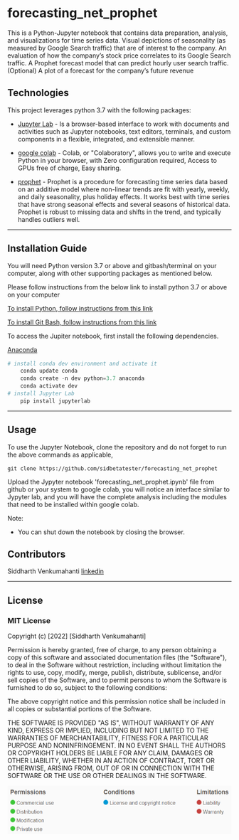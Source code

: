 # forecasting_net_prophet
This is a Python-Jupyter notebook that contains data preparation, analysis, and visualizations for time series data. Visual depictions of seasonality (as measured by Google Search traffic) that are of interest to the company. An evaluation of how the company’s stock price correlates to its Google Search traffic. A Prophet forecast model that can predict hourly user search traffic. (Optional) A plot of a forecast for the company’s future revenue



## Technologies

This project leverages python 3.7 with the following packages:

* [Jupyter Lab](https://jupyterlab.readthedocs.io/en/stable/#) - Is a browser-based interface to work with documents and activities such as Jupyter notebooks, text editors, terminals, and custom components in a flexible, integrated, and extensible manner.

* [google colab](https://colab.research.google.com/) - Colab, or "Colaboratory", allows you to write and execute Python in your browser, with Zero configuration required, Access to GPUs free of charge, Easy sharing.

* [prophet](https://facebook.github.io/prophet/docs/quick_start.html#python-api) - Prophet is a procedure for forecasting time series data based on an additive model where non-linear trends are fit with yearly, weekly, and daily seasonality, plus holiday effects. It works best with time series that have strong seasonal effects and several seasons of historical data. Prophet is robust to missing data and shifts in the trend, and typically handles outliers well.

---

## Installation Guide

You will need Python version 3.7 or above and gitbash/terminal on your computer, along with other supporting packages as mentioned below. 

Please follow instructions from the below link to install python 3.7 or above on your computer

[To install Python, follow instructions from this link](https://www.python.org/downloads/)

[To install Git Bash, follow instructions from this link](https://github.com/git-guides/install-git)


To access the Jupiter notebook, first install the following dependencies.

 [Anaconda](https://docs.anaconda.com/anaconda/install/)

```python
# install conda dev environment and activate it
    conda update conda
    conda create -n dev python=3.7 anaconda
    conda activate dev
# install Jupyter Lab
    pip install jupyterlab


```


---


## Usage

To use the Jupyter Notebook, clone the repository and do not forget to run the above commands as applicable,

```git
git clone https://github.com/sidbetatester/forecasting_net_prophet
```

Upload the Jypyter notebook 'forecasting_net_prophet.ipynb' file from github or your system to google colab, you will notice an interface similar to Jypyter lab, and you will have the complete analysis including the modules that need to be installed within google colab. 


Note:
* You can shut down the notebook by closing the browser.


## Contributors

Siddharth Venkumahanti
[linkedin](https://www.linkedin.com/in/siddharthvenkumahanti/)


---


## License

### MIT License

Copyright (c) [2022] [Siddharth Venkumahanti]

Permission is hereby granted, free of charge, to any person obtaining a copy
of this software and associated documentation files (the "Software"), to deal
in the Software without restriction, including without limitation the rights
to use, copy, modify, merge, publish, distribute, sublicense, and/or sell
copies of the Software, and to permit persons to whom the Software is
furnished to do so, subject to the following conditions:

The above copyright notice and this permission notice shall be included in all
copies or substantial portions of the Software.

THE SOFTWARE IS PROVIDED "AS IS", WITHOUT WARRANTY OF ANY KIND, EXPRESS OR
IMPLIED, INCLUDING BUT NOT LIMITED TO THE WARRANTIES OF MERCHANTABILITY,
FITNESS FOR A PARTICULAR PURPOSE AND NONINFRINGEMENT. IN NO EVENT SHALL THE
AUTHORS OR COPYRIGHT HOLDERS BE LIABLE FOR ANY CLAIM, DAMAGES OR OTHER
LIABILITY, WHETHER IN AN ACTION OF CONTRACT, TORT OR OTHERWISE, ARISING FROM,
OUT OF OR IN CONNECTION WITH THE SOFTWARE OR THE USE OR OTHER DEALINGS IN THE
SOFTWARE.

![MIT License](Images/MIT_License.png)